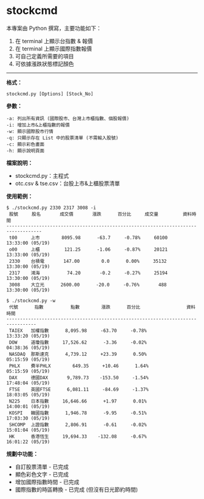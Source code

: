 stockcmd
===================

本專案由 Python 撰寫，主要功能如下：  
1. 在 terminal 上顯示台指數 & 報價  
2. 在 terminal 上顯示國際指數報價  
3. 可自己定義所需要的項目  
4. 可依據漲跌狀態標記顏色  

---------
**格式：**  

    stockcmd.py [Options] [Stock_No]

**參數：**  

    -a: 列出所有資訊 (國際股市、台灣上市櫃指數、個股報價)
    -i: 增加上市&上櫃指數的報價
    -w: 顯示國際股市行情
    -q: 只顯示存在 List 中的股票清單 (不需輸入股號)
    -c: 顯示彩色畫面
    -h: 顯示說明頁面

**檔案說明：**  
 - stockcmd.py：主程式  
 - otc.csv & tse.csv：台股上市&上櫃股票清單  

**使用範例：**  

    $ ./stockcmd.py 2330 2317 3008 -i
     股號     股名       成交價       漲跌      百分比     成交量         資料時間
    -----------------------------------------------------------------------------------
     t00     上市        8095.98      -63.7     -0.78%     60100      13:33:00 (05/19)
     o00     上櫃         121.25      -1.06     -0.87%     20121      13:33:00 (05/19)
     2330    台積電       147.00        0.0      0.00%     35132      13:30:00 (05/19)
     2317    鴻海          74.20       -0.2     -0.27%     25194      13:30:00 (05/19)
     3008    大立光      2600.00      -20.0     -0.76%       488      13:30:00 (05/19)

    $ ./stockcmd.py -w
     代號      指數          點數        漲跌      百分比                 資料時間
    ---------------------------------------------------------------------------------
     TAIEX   加權指數      8,095.98     -63.70     -0.78%             13:33:20 (05/19)
     DOW     道瓊指數     17,526.62      -3.36     -0.02%             04:38:36 (05/19)
     NASDAQ  那斯達克      4,739.12     +23.39      0.50%             05:15:59 (05/19)
     PHLX    費半PHLX        649.35     +10.46      1.64%             05:15:59 (05/19)
     DAX     德國DAX       9,789.73    -153.50     -1.54%             17:48:04 (05/19)
     FTSE    英國FTSE      6,081.11     -84.69     -1.37%             18:03:05 (05/19)
     N225    日本指數     16,646.66      +1.97      0.01%             14:00:01 (05/19)
     KOSPI   韓國指數      1,946.78      -9.95     -0.51%             17:03:30 (05/19)
     SHCOMP  上證指數      2,806.91      -0.61     -0.02%             15:01:04 (05/19)
     HK      香港恆生     19,694.33    -132.08     -0.67%             16:01:22 (05/19)

**規劃中功能：**  
- 自訂股票清單 - 已完成  
- 顯色彩色文字 - 已完成  
- 增加國際指數時間 - 已完成  
- 國際指數的時區轉換 - 已完成 (但沒有日光節約時間)  
